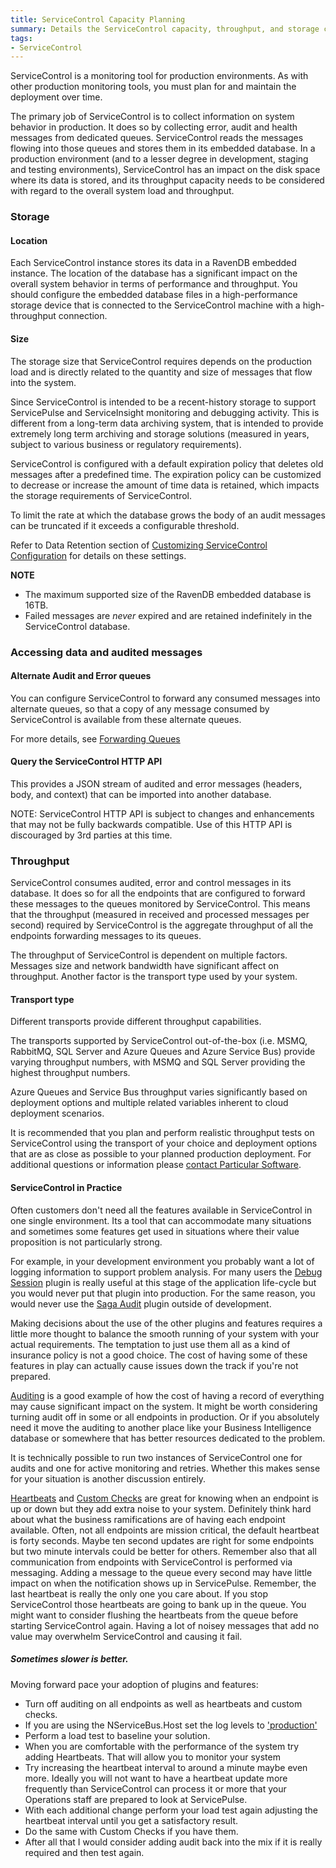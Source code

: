 ```yaml
---
title: ServiceControl Capacity Planning
summary: Details the ServiceControl capacity, throughput, and storage considerations to plan and support production environments
tags:
- ServiceControl
---
```


ServiceControl is a monitoring tool for production environments. As with other production monitoring tools, you must plan for and maintain the deployment over time.

The primary job of ServiceControl is to collect information on system behavior in production. It does so by collecting error, audit and health messages from dedicated queues. ServiceControl reads the messages flowing into those queues and stores them in its embedded database. In a production environment (and to a lesser degree in development, staging and testing environments), ServiceControl has an impact on the disk space where its data is stored, and its throughput capacity needs to be considered with regard to the overall system load and throughput.

### Storage

#### Location

Each ServiceControl instance stores its data in a RavenDB embedded instance. The location of the database has a significant impact on the overall system behavior in terms of performance and throughput. You should configure the embedded database files in a high-performance storage device that is connected to the ServiceControl machine with a high-throughput connection.

#### Size

The storage size that ServiceControl requires depends on the production load and is directly related to the quantity and size of messages that flow into the system.

Since ServiceControl is intended to be a recent-history storage to support ServicePulse and ServiceInsight monitoring and debugging activity. This is different from a long-term data archiving system, that is intended to provide extremely long term archiving and storage solutions (measured in years, subject to various business or regulatory requirements).

ServiceControl is configured with a default expiration policy that deletes old messages after a predefined time. The expiration policy can be customized to decrease or increase the amount of time data is retained, which impacts the storage requirements of ServiceControl.

To limit the rate at which the database grows the body of an audit messages can be truncated if it exceeds a configurable threshold. 

Refer to Data Retention section of [Customizing ServiceControl Configuration](creating-config-file.md) for details on these settings.


**NOTE**

* The maximum supported size of the RavenDB embedded database is 16TB.
* Failed messages are *never* expired and are retained indefinitely in the ServiceControl database.

### Accessing data and audited messages

#### Alternate Audit and Error queues

You can configure ServiceControl to forward any consumed messages into alternate queues, so that a copy of any message consumed by ServiceControl is available from these alternate queues.

For more details, see [Forwarding Queues](errorlog-auditlog-behavior.md)

#### Query the ServiceControl HTTP API

This provides a JSON stream of audited and error messages (headers, body, and context) that can be imported into another database.

NOTE: ServiceControl HTTP API is subject to changes and enhancements that may not be fully backwards compatible. Use of this HTTP API is discouraged by 3rd parties at this time.

### Throughput

ServiceControl consumes audited, error and control messages in its database. It does so for all the endpoints that are configured to forward these messages to the queues monitored by ServiceControl. This means that the throughput (measured in received and processed messages per second) required by ServiceControl is the aggregate throughput of all the endpoints forwarding messages to its queues.

The throughput of ServiceControl is dependent on multiple factors. Messages size and network bandwidth have significant affect on throughput. Another factor is the transport type used by your system.

#### Transport type

Different transports provide different throughput capabilities.

The transports supported by ServiceControl out-of-the-box (i.e. MSMQ, RabbitMQ, SQL Server and Azure Queues and Azure Service Bus) provide varying throughput numbers, with MSMQ and SQL Server providing the highest throughput numbers.

Azure Queues and Service Bus throughput varies significantly based on deployment options and multiple related variables inherent to cloud deployment scenarios.

It is recommended that you plan and perform realistic throughput tests on ServiceControl using the transport of your choice and deployment options that are as close as possible to your planned production deployment. For additional questions or information please [contact Particular Software](http://particular.net/contactus).

#### ServiceControl in Practice

Often customers don't need all the features available in ServiceControl in one single environment. Its a tool that can accommodate many situations and sometimes some features get used in situations where their value proposition is not particularly strong.

For example, in your development environment you probably want a lot of logging information to support problem analysis. For many users the [Debug Session](/servicecontrol/plugins/debug-session.md) plugin is really useful at this stage of the application life-cycle but you would never put that plugin into production. For the same reason, you would never use the [Saga Audit](/servicecontrol/plugins/saga-audit.md) plugin outside of development.

Making decisions about the use of the other plugins and features requires a little more thought to balance the smooth running of your system with your actual requirements. The temptation to just use them all as a kind of insurance policy is not a good choice. The cost of having some of these features in play can actually cause issues down the track if you're not prepared.
 
[Auditing](/nservicebus/operations/auditing.md) is a good example of how the cost of having a record of everything may cause significant impact on the system. It might be worth considering turning audit off in some or all endpoints in production. Or if you absolutely need it move the auditing to another place like your Business Intelligence database or somewhere that has better resources dedicated to the problem.

It is technically possible to run two instances of ServiceControl one for audits and one for active monitoring and retries. Whether this makes sense for your situation is another discussion entirely.

[Heartbeats](/servicepulse/intro-endpoints-heartbeats.md) and [Custom Checks](/servicepulse/intro-endpoints-custom-checks.md) are great for knowing when an endpoint is up or down but they add extra noise to your system. Definitely think hard about what the business ramifications are of having each endpoint available. Often, not all endpoints are mission critical, the default heartbeat is forty seconds. Maybe ten second updates are right for some endpoints but two minute intervals could be better for others. Remember also that all communication from endpoints with ServiceControl is performed via messaging. Adding a message to the queue every second may have little impact on when the notification shows up in ServicePulse. Remember, the last heartbeat is really the only one you care about. If you stop ServiceControl those heartbeats are going to bank up in the queue. You might want to consider flushing the heartbeats from the queue before starting ServiceControl again. Having a lot of noisey messages that add no value may overwhelm ServiceControl and causing it fail. 

##### Sometimes slower is better.

Moving forward pace your adoption of plugins and features: 

- Turn off auditing on all endpoints as well as heartbeats and custom checks.
- If you are using the NServiceBus.Host set the log levels to ['production'](/nservicebus/hosting/nservicebus-host/profiles.md#logging-behaviors)
- Perform a load test to baseline your solution.
- When you are comfortable with the performance of the system try adding Heartbeats. That will allow you to monitor your system
- Try increasing the heartbeat interval to around a minute maybe even more. Ideally you will not want to have a heartbeat update more frequently than ServiceControl can process it or more that your Operations staff are prepared to look at ServicePulse.
- With each additional change perform your load test again adjusting the heartbeat interval until you get a satisfactory result.
- Do the same with Custom Checks if you have them.
- After all that I would consider adding audit back into the mix if it is really required and then test again.
